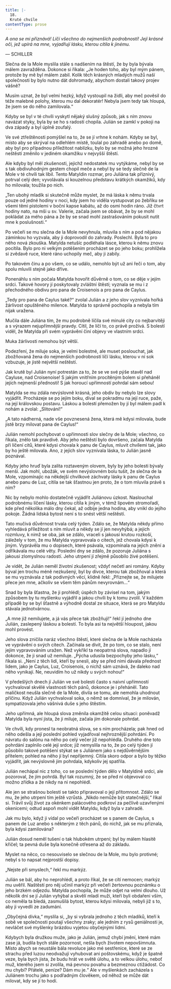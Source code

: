 ```yaml
---
title: |-
  18.
  Kruté chvíle
contentType: prose
---
```


_A ona se mi přiznává! Líčí všechno do nejmenších podrobností! Její krásné oči, jež upírá na mne, vyjadřují lásku, kterou cítila k jinému._

— SCHILLER

Slečna de la Mole myslila stále s nadšením na štěstí, že by byla bývala málem zavražděna. Dokonce si říkala: „Je hoden toho, aby byl mým pánem, protože by mě byl málem zabil. Kolik těch krásných mladých mužů naší společnosti by bylo nutno dát dohromady, abychom dostali takový projev vášně?

Musím uznat, že byl velmi hezký, když vystoupil na židli, aby meč pověsil do téže malebné polohy, kterou mu dal dekoratér! Nebyla jsem tedy tak hloupá, že jsem se do něho zamilovala.“

Kdyby se byl v té chvíli vyskytl nějaký slušný způsob, jak s ním znovu navázat styky, byla by se ho s radostí chopila. Julián se zamkl v pokoji na dva západy a byl úplně zoufalý.

Ve své ztřeštěnosti pomýšlel na to, že se jí vrhne k nohám. Kdyby se byl, místo aby se skrýval na odlehlém místě, toulal po zahradě anebo po domě, aby byl pro případnou příležitost nablízku, bylo by se možná jeho hrozné neštěstí změnilo v jediném okamžiku v nejvyšší štěstí.

Ale kdyby byl měl zkušenosti, jejichž nedostatek mu vytýkáme, nebyl by se s tak obdivuhodným gestem chopil meče a nebyl by se tedy slečně de la Mole v té chvíli tak líbil. Tento Matyldin rozmar, pro Juliána tak příznivý, potrval celý den; vyvolávala si kouzelnou představu krátkých okamžiků, kdy ho milovala; toužila po nich.

„Ten ubohý mladík si skutečně může myslet, že má láska k němu trvala pouze od jedné hodiny v noci, kdy jsem ho viděla vystupovat po žebříku se všemi těmi pistolemi v boční kapse kabátu, až do osmi hodin ráno. Již čtvrt hodiny nato, na mši u sv. Valerie, začala jsem se obávat, že by se mohl pokládat za mého pána a že by se snad mohl zastrašováním pokusit nutit mne k poslušnosti.“

Po večeři se mu slečna de la Mole nevyhnula, mluvila s ním a pod nějakou záminkou ho vyzvala, aby ji doprovodil do zahrady. Poslechl. Byla to pro něho nová zkouška. Matylda netušíc podléhala lásce, kterou k němu znovu pocítila. Bylo pro ni velkým potěšením procházet se po jeho boku; prohlížela si zvědavě ruce, které ráno uchopily meč, aby ji zabily.

Po takovém činu a po všem, co se událo, nemohlo být už ani řeči o tom, aby spolu mluvili stejně jako dříve.

Ponenáhlu s ním počala Matylda hovořit důvěrně o tom, co se děje v jejím srdci. Takové hovory jí poskytovaly zvláštní štěstí; vyznala se mu i z přechodného obdivu pro pana de Croisenois a pro pana de Caylus.

„Tedy pro pana de Caylus také?“ zvolal Julián a z jeho slov vyznívala hořká žárlivost opuštěného milence. Matylda to správně pochopila a nebyla tím nijak uražena.

Mučila dále Juliána tím, že mu podrobně líčila své minulé city co nejbarvitěji a s výrazem nejupřímnější pravdy. Cítil, že líčí to, co právě prožívá. S bolestí viděl, že Matylda při svém vyprávění činí objevy ve vlastním srdci.

Muka žárlivosti nemohou být větší.

Podezření, že miluje soka, je velmi bolestné, ale muset poslouchat, jak zbožňovaná žena do nejmenších podrobností líčí lásku, kterou v ní sok vzbuzuje, je jistě největší neštěstí.

Jak krutě byl Julián nyní potrestán za to, že se ve své pýše stavěl nad Cayluse, nad Croisenoise! S jakým vnitřním procítěným bolem si přeháněl jejich nejmenší přednosti! S jak horoucí upřímností pohrdal sám sebou!

Matylda se mu zdála nevýslovně krásná, jeho obdiv by nebylo lze slovy vyjádřit. Procházeje se po jejím boku, díval se pokradmu na její ruce, paže, na její královskou postavu. Láskou a bolestí přemožen by jí byl málem padl k nohám a zvolal: „Slitování!“

„A tato nádherná, nade vše povznesená žena, která mě kdysi milovala, bude jistě brzy milovat pana de Caylus!“

Julián nemohl pochybovat o upřímnosti slov slečny de la Mole; všechno, co říkala, znělo tak pravdivě. Aby jeho neštěstí bylo dovršeno, začala Matylda při líčení citů, které kdysi chovala k panu de Caylus, mluvit chvílemi tak, jako by ho ještě milovala. Ano, z jejích slov vyznívala láska, to Julián jasně poznával.

Kdyby jeho hruď byla zalita roztaveným olovem, byly by jeho bolesti bývaly menší. Jak mohl, ubožák, ve svém nevýslovném bolu tušit, že slečna de la Mole, vzpomínajíc na někdejší chvilkové záchvaty lásky k panu de Caylus anebo panu de Luz, cítila se tak šťastnou jen proto, že o tom mluvila právě s ním?

Nic by nebylo mohlo dostatečně vyjádřit Juliánovu úzkost. Naslouchal podrobnému líčení lásky, kterou cítila k jiným, v témž lipovém stromořadí, kde před několika málo dny čekal, až odbije jedna hodina, aby vnikl do jejího pokoje. Žádná lidská bytost není s to snést větší neštěstí.

Tato mučivá důvěrnost trvala celý týden. Zdálo se, že Matylda někdy přímo vyhledává příležitost s ním mluvit a někdy se jí jen nevyhýbá; a jejich rozmluvy, k nimž se oba, jak se zdálo, vraceli s jakousi krutou rozkoší, záležely v tom, že mu Matylda vypravovala o citech, jež chovala kdysi k jiným. Vyprávěla mu o dopisech, které psávala, vzpomínala na jejich znění a odříkávala mu celé věty. Poslední dny se zdálo, že pozoruje Juliána s jakousi zlomyslnou radostí. Jeho utrpení jí zřejmě působilo živé potěšení.

Je vidět, že Julián neměl životní zkušenost; vždyť nečetl ani romány. Kdyby býval jen trochu méně nezkušený, byl by dívce, kterou tak zbožňoval a která se mu vyznávala z tak podivných věcí, klidně řekl: „Přiznejte se, že milujete přece jen mne, ačkoliv se všem těm pánům nevyrovnám…“

Snad by byla šťastna, že ji prohlédl; úspěch by závisel na tom, jakým způsobem by tu myšlenku vyjádřil a jakou chvíli by k tomu zvolil. V každém případě by se byl šťastně a výhodně dostal ze situace, která se pro Matyldu stávala jednotvárnou.

„A mne již nemilujete, a já vás přece tak zbožňuji!“ řekl jí jednoho dne Julián, zaslepený láskou a bolestí. To byla asi ta největší hloupost, jakou mohl provést.

Jeho slova zničila naráz všechno štěstí, které slečna de la Mole nacházela ve vyprávění o svých citech. Začínala se divit, že po tom, co se stalo, není jejím vypravováním uražen. Než vykřikl ta neopatrná slova, napadlo jí dokonce, že ji snad už nemiluje. „Pýcha udusila bezpochyby jeho lásku,“ říkala si. „Není z těch lidí, kteří by snesli, aby se před nimi dávala přednost lidem, jako je Caylus, Luz, Croisenois, o nichž sám uznává, že daleko nad něho vynikají. Ne, neuvidím ho už nikdy u svých nohou!“

V předešlých dnech jí Julián ve své bolesti často s naivní upřímností vychvaloval skvělé vlastnosti těch pánů, dokonce je i přeháněl. Tato maličkost neušla slečně de la Mole, divila se tomu, ale nemohla uhodnout příčinu. Když Julián vychvaloval soka, o němž se domníval, že je milován, sympatizovala jeho vášnivá duše s jeho štěstím.

Jeho upřímná, ale hloupá slova změnila okamžitě celou situaci: poněvadž Matylda byla nyní jista, že ji miluje, začala jím dokonale pohrdat.

Ve chvíli, kdy pronesl ta neobratná slova, se s ním procházela; pak hned od něho odešla a její poslední pohled vyjadřoval nejhroznější pohrdání. Po návratu do salónu na něho po celý večer již nepohlédla. Druhého dne toto pohrdání zaplnilo celé její srdce; již nemyslila na to, že po celý týden jí působilo takové potěšení stýkat se s Juliánem jako s nejdůvěrnějším přítelem; pohled na něho jí byl nepříjemný. Cítila skoro odpor a bylo by těžko vyjádřit, jak nevýslovně jím pohrdala, kdykoliv jej spatřila.

Julián nechápal nic z toho, co se poslední týden dělo v Matyldině srdci, ale pozoroval, že jím pohrdá. Byl tak rozumný, že se před ní objevoval co možno zřídka a že nikdy na ni nepohlédl.

Ale jen se strašnou bolestí se takto připravoval o její přítomnost. Zdálo se mu, že jeho utrpení tím ještě vzrůstá. „Nikdo nemůže být statečnější,“ říkal si. Trávil svůj život za okénkem palácového podkroví za pečlivě uzavřenými okenicemi; odtud aspoň mohl vidět Matyldu, když byla v zahradě.

Jak mu bylo, když ji vídal po večeři procházet se s panem de Caylus, s panem de Luz anebo s některým z těch pánů, do nichž, jak se mu přiznala, byla kdysi zamilována?

Julián dosud neměl tušení o tak hlubokém utrpení; byl by málem hlasitě křičel; ta pevná duše byla konečně otřesena až do základu.

Myslet na něco, co nesouviselo se slečnou de la Mole, mu bylo protivné; nebyl s to napsat nejprostší dopisy.

„Nejste při smyslech,“ řekl mu markýz.

Julián se bál, aby ho neprohlédl, a proto říkal, že se cítí nemocen; markýz mu uvěřil. Naštěstí pro něj učinil markýz při večeři žertovnou poznámku o jeho brzkém odjezdu. Matylda pochopila, že může odjet na velmi dlouho. Už několik dní se jí Julián vyhýbal a skvělí mladí muži, kteří byli obdařeni vším, co neměla ta bledá, zasmušilá bytost, kterou kdysi milovala, nebyli již s to, aby ji vyvedli ze zadumání.

„Obyčejná dívka,“ myslila si, „by si vybrala jednoho z těch mladíků, kteří k sobě ve společnosti poutají všechny zraky; ale jedním z rysů geniálnosti je, nevláčet své myšlenky brázdou vyjetou obyčejnými lidmi.

Kdybych byla družkou muže, jako je Julián, jemuž chybí jmění, které mám zase já, budila bych stále pozornost, nešla bych životem nepovšimnuta. Místo abych se neustále bála revoluce jako mé sestřenice, které se ze strachu před luzou neodvažují vyhubovat ani poštovskému, když je špatně veze, byla bych jista, že budu hrát ve světě úlohu, a to velkou úlohu, neboť muž, kterého jsem si zvolila, má pevnou povahu a bezmeznou ctižádost. Co mu chybí? Přátelé, peníze? Dám mu je.“ Ale v myšlenkách zacházela s Juliánem trochu jako s podřadným člověkem, od něhož se může dát milovat, kdy se jí to hodí.

